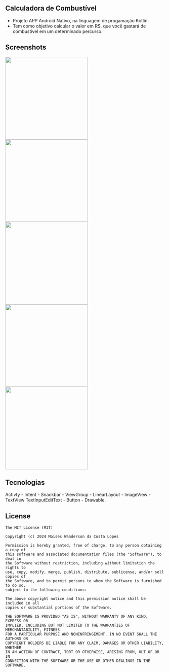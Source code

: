 ## Calculadora de Combustível 
- Projeto APP Android Nativo, na linguagem de progamação Kotlin.
- Tem como objetivo calcular o valor em R$, que você gastará de combustível em um determinado percurso.

## Screenshots
<img src="https://github.com/user-attachments/assets/fda771a3-fb06-4f9c-95cf-1bceafe6425f" width=260/>
<img src="https://github.com/user-attachments/assets/422a5c30-f627-4db0-87ce-9706134866cc" width=260/>
<img src="https://github.com/user-attachments/assets/46d3331b-7afe-4151-a62d-c179ec1fb1ab" width=260/>
<img src="https://github.com/user-attachments/assets/58c6fa29-52c5-495d-a0a9-93c9955c6772" width=260/>
<img src="https://github.com/user-attachments/assets/249b1a93-ff78-4fd1-9e61-124520e71052" width=260/>


## Tecnologias
Activty - Intent - Snackbar - ViewGroup - LinearLayout - ImageView - TextView
TextInputEditText - Button - Drawable.


## License
```
The MIT License (MIT)

Copyright (c) 2024 Moises Wanderson da Costa Lopes

Permission is hereby granted, free of charge, to any person obtaining a copy of
this software and associated documentation files (the "Software"), to deal in
the Software without restriction, including without limitation the rights to
use, copy, modify, merge, publish, distribute, sublicense, and/or sell copies of
the Software, and to permit persons to whom the Software is furnished to do so,
subject to the following conditions:

The above copyright notice and this permission notice shall be included in all
copies or substantial portions of the Software.

THE SOFTWARE IS PROVIDED "AS IS", WITHOUT WARRANTY OF ANY KIND, EXPRESS OR
IMPLIED, INCLUDING BUT NOT LIMITED TO THE WARRANTIES OF MERCHANTABILITY, FITNESS
FOR A PARTICULAR PURPOSE AND NONINFRINGEMENT. IN NO EVENT SHALL THE AUTHORS OR
COPYRIGHT HOLDERS BE LIABLE FOR ANY CLAIM, DAMAGES OR OTHER LIABILITY, WHETHER
IN AN ACTION OF CONTRACT, TORT OR OTHERWISE, ARISING FROM, OUT OF OR IN
CONNECTION WITH THE SOFTWARE OR THE USE OR OTHER DEALINGS IN THE SOFTWARE.
```
